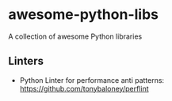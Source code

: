 # awesome-python-libs
A collection of awesome Python libraries


## Linters
- Python Linter for performance anti patterns: https://github.com/tonybaloney/perflint
